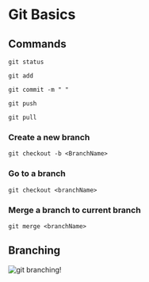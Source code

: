 # Git Basics

## Commands
```git status```

```git add```

```git commit -m " "```

```git push```

```git pull```

### Create a new branch
```git checkout -b <BranchName>```

### Go to a branch
```git checkout <branchName>```

### Merge a branch to current branch
```git merge <branchName>```

## Branching 
![git branching!](./git-branching.jpg)